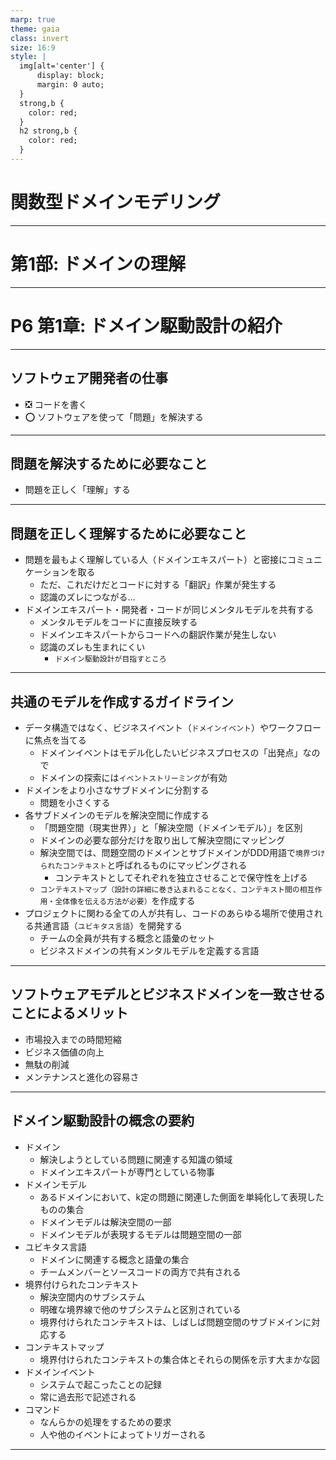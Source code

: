 ```yaml
---
marp: true
theme: gaia
class: invert
size: 16:9
style: |
  img[alt='center'] {
      display: block;
      margin: 0 auto;
  }
  strong,b {
    color: red;
  }
  h2 strong,b {
    color: red;
  }
---
```


<!--
_class:
  - lead
  - invert
_footer: ""
-->

# 関数型ドメインモデリング

---

<!--
_class:
  - lead
  - invert
_footer: ""
-->

# 第1部: ドメインの理解

---

<!--
_class:
  - lead
  - invert
_footer: ""
-->

# P6 第1章: ドメイン駆動設計の紹介

---

## ソフトウェア開発者の仕事

- ❎ コードを書く
- ⭕️ ソフトウェアを使って「問題」を解決する

---

## 問題を解決するために必要なこと

- 問題を正しく「理解」する

---

## 問題を正しく理解するために必要なこと

- 問題を最もよく理解している人（ドメインエキスパート）と密接にコミュニケーションを取る
  - ただ、これだけだとコードに対する「翻訳」作業が発生する
  - 認識のズレにつながる...
- ドメインエキスパート・開発者・コードが同じメンタルモデルを共有する
  - メンタルモデルをコードに直接反映する
  - ドメインエキスパートからコードへの翻訳作業が発生しない
  - 認識のズレも生まれにくい
    - `ドメイン駆動設計が目指すところ`

---

## 共通のモデルを作成するガイドライン

- データ構造ではなく、ビジネスイベント（`ドメインイベント`）やワークフローに焦点を当てる
  - ドメインイベントはモデル化したいビジネスプロセスの「出発点」なので
  - ドメインの探索には`イベントストリーミング`が有効
- ドメインをより小さなサブドメインに分割する
  - 問題を小さくする
- 各サブドメインのモデルを解決空間に作成する
  - 「問題空間（現実世界）」と「解決空間（ドメインモデル）」を区別
  - ドメインの必要な部分だけを取り出して解決空間にマッピング
  - 解決空間では、問題空間のドメインとサブドメインがDDD用語で`境界づけられたコンテキスト`と呼ばれるものにマッピングされる
    -  コンテキストとしてそれぞれを独立させることで保守性を上げる
  - `コンテキストマップ（設計の詳細に巻き込まれることなく、コンテキスト間の相互作用・全体像を伝える方法が必要）`を作成する
- プロジェクトに関わる全ての人が共有し、コードのあらゆる場所で使用される共通言語（`ユビキタス言語`）を開発する
  - チームの全員が共有する概念と語彙のセット
  - ビジネスドメインの共有メンタルモデルを定義する言語

---

## ソフトウェアモデルとビジネスドメインを一致させることによるメリット

- 市場投入までの時間短縮
- ビジネス価値の向上
- 無駄の削減
- メンテナンスと進化の容易さ

---

## ドメイン駆動設計の概念の要約

- ドメイン
  - 解決しようとしている問題に関連する知識の領域  
  - ドメインエキスパートが専門としている物事
- ドメインモデル
  - あるドメインにおいて、k定の問題に関連した側面を単純化して表現したものの集合
  - ドメインモデルは解決空間の一部
  - ドメインモデルが表現するモデルは問題空間の一部
- ユビキタス言語  
  - ドメインに関連する概念と語彙の集合
  - チームメンバーとソースコードの両方で共有される
- 境界付けられたコンテキスト
  - 解決空間内のサブシステム  
  - 明確な境界線で他のサブシステムと区別されている
  - 境界付けられたコンテキストは、しばしば問題空間のサブドメインに対応する
- コンテキストマップ
  - 境界付けられたコンテキストの集合体とそれらの関係を示す大まかな図
- ドメインイベント
  - システムで起こったことの記録
  - 常に過去形で記述される
- コマンド
  - なんらかの処理をするための要求
  - 人や他のイベントによってトリガーされる

---

<!--
backgroundColor: black
footer: ""
-->

